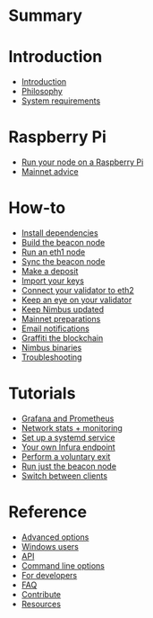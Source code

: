 # Summary
# Introduction
- [Introduction](./intro.md)
- [Philosophy]()
- [System requirements](./hardware.md)

# Raspberry Pi
- [Run your node on a Raspberry Pi](./pi-guide.md)
- [Mainnet advice](./pi-guide-mainnet.md)

# How-to

- [Install dependencies](./install.md)
- [Build the beacon node](./build.md)
- [Run an eth1 node](./eth1.md)
- [Sync the beacon node](./start-syncing.md)
- [Make a deposit](./deposit.md)
- [Import your keys](./keys.md)
- [Connect your validator to eth2](./connect-eth2.md)
- [Keep an eye on your validator](./keep-an-eye.md)
- [Keep Nimbus updated](./keep-updated.md)
- [Mainnet preparations](./preparation.md)
- [Email notifications](./email-notifications.md)
- [Graffiti the blockchain](./graffiti.md)
- [Nimbus binaries](./binaries.md)
- [Troubleshooting](./troubleshooting.md)

# Tutorials
- [Grafana and Prometheus](metrics-pretty-pictures.md)
- [Network stats + monitoring](./eth2-stats.md)
- [Set up a systemd service](./beacon-node-systemd.md)
- [Your own Infura endpoint](infura-guide.md)
- [Perform a voluntary exit](voluntary-exit.md)
- [Run just the beacon node]()
- [Switch between clients]()

# Reference
- [Advanced options]()
- [Windows users]()
- [API](./api.md)
- [Command line options](./options.md)
- [For developers](./developers.md)
- [FAQ](./faq.md)
- [Contribute](./contribute.md)
- [Resources](./resources.md)

